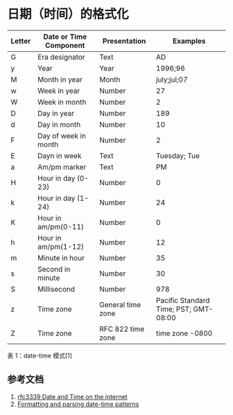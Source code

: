# 日期（时间）的格式化
| Letter      | Date or Time Component                            | Presentation      | Examples                              |
| ----------- | -----------                                       | -----------       | -----------                           |
| G           | Era designator                                    | Text              | AD                                    |
| y           | Year                                              | Year              | 1996;96                               |
| M           | Month in year                                     | Month             | july;jul;07                           |
| w           | Week in year                                      | Number            | 27                                    |
| W           | Week in month                                     | Number            | 2                                     |
| D           | Day in year                                       | Number            | 189                                   |
| d           | Day in month                                      | Number            | 10                                    |
| F           | Day of week in month                              | Number            | 2                                     |
| E           | Dayn in week                                      | Text              | Tuesday; Tue                          |
| a           | Am/pm marker                                      | Text              | PM                                    |
| H           | Hour in day (0-23)                                | Number            | 0                                     |
| k           | Hour in day (1-24)                                | Number            | 24                                    |
| K           | Hour in am/pm(0-11)                               | Number            | 0                                     |
| h           | Hour in am/pm(1-12)                               | Number            | 12                                    |
| m           | Minute in hour                                    | Number            | 35                                    |
| s           | Second in minute                                  | Number            | 30                                    |
| S           | Millisecond                                       | Number            | 978                                   |
| z           | Time zone	                                        | General time zone | Pacific Standard Time; PST; GMT-08:00 |
| Z           | Time zone                                         | RFC 822 time zone | time zone	-0800                       |
表 1：date-time 模式[1]

## 参考文档
1. [rfc3339 Date and Time on the internet](https://www.ietf.org/rfc/rfc3339.txt)
2. [Formatting and parsing date-time patterns](https://www.ibm.com/docs/en/rtw/9.5?topic=reference-date-time-patterns)
